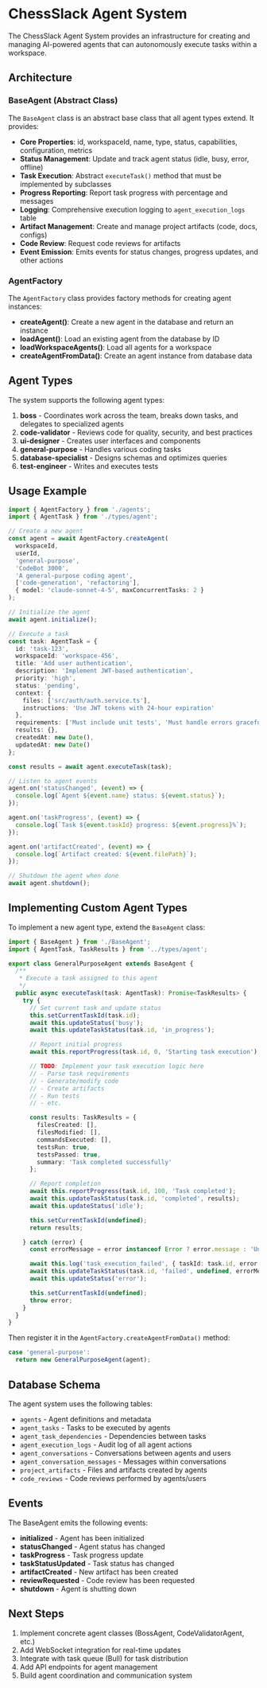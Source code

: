 # ChessSlack Agent System

The ChessSlack Agent System provides an infrastructure for creating and managing AI-powered agents that can autonomously execute tasks within a workspace.

## Architecture

### BaseAgent (Abstract Class)

The `BaseAgent` class is an abstract base class that all agent types extend. It provides:

- **Core Properties**: id, workspaceId, name, type, status, capabilities, configuration, metrics
- **Status Management**: Update and track agent status (idle, busy, error, offline)
- **Task Execution**: Abstract `executeTask()` method that must be implemented by subclasses
- **Progress Reporting**: Report task progress with percentage and messages
- **Logging**: Comprehensive execution logging to `agent_execution_logs` table
- **Artifact Management**: Create and manage project artifacts (code, docs, configs)
- **Code Review**: Request code reviews for artifacts
- **Event Emission**: Emits events for status changes, progress updates, and other actions

### AgentFactory

The `AgentFactory` class provides factory methods for creating agent instances:

- **createAgent()**: Create a new agent in the database and return an instance
- **loadAgent()**: Load an existing agent from the database by ID
- **loadWorkspaceAgents()**: Load all agents for a workspace
- **createAgentFromData()**: Create an agent instance from database data

## Agent Types

The system supports the following agent types:

1. **boss** - Coordinates work across the team, breaks down tasks, and delegates to specialized agents
2. **code-validator** - Reviews code for quality, security, and best practices
3. **ui-designer** - Creates user interfaces and components
4. **general-purpose** - Handles various coding tasks
5. **database-specialist** - Designs schemas and optimizes queries
6. **test-engineer** - Writes and executes tests

## Usage Example

```typescript
import { AgentFactory } from './agents';
import { AgentTask } from './types/agent';

// Create a new agent
const agent = await AgentFactory.createAgent(
  workspaceId,
  userId,
  'general-purpose',
  'CodeBot 3000',
  'A general-purpose coding agent',
  ['code-generation', 'refactoring'],
  { model: 'claude-sonnet-4-5', maxConcurrentTasks: 2 }
);

// Initialize the agent
await agent.initialize();

// Execute a task
const task: AgentTask = {
  id: 'task-123',
  workspaceId: 'workspace-456',
  title: 'Add user authentication',
  description: 'Implement JWT-based authentication',
  priority: 'high',
  status: 'pending',
  context: {
    files: ['src/auth/auth.service.ts'],
    instructions: 'Use JWT tokens with 24-hour expiration'
  },
  requirements: ['Must include unit tests', 'Must handle errors gracefully'],
  results: {},
  createdAt: new Date(),
  updatedAt: new Date()
};

const results = await agent.executeTask(task);

// Listen to agent events
agent.on('statusChanged', (event) => {
  console.log(`Agent ${event.name} status: ${event.status}`);
});

agent.on('taskProgress', (event) => {
  console.log(`Task ${event.taskId} progress: ${event.progress}%`);
});

agent.on('artifactCreated', (event) => {
  console.log(`Artifact created: ${event.filePath}`);
});

// Shutdown the agent when done
await agent.shutdown();
```

## Implementing Custom Agent Types

To implement a new agent type, extend the `BaseAgent` class:

```typescript
import { BaseAgent } from './BaseAgent';
import { AgentTask, TaskResults } from '../types/agent';

export class GeneralPurposeAgent extends BaseAgent {
  /**
   * Execute a task assigned to this agent
   */
  public async executeTask(task: AgentTask): Promise<TaskResults> {
    try {
      // Set current task and update status
      this.setCurrentTaskId(task.id);
      await this.updateStatus('busy');
      await this.updateTaskStatus(task.id, 'in_progress');

      // Report initial progress
      await this.reportProgress(task.id, 0, 'Starting task execution');

      // TODO: Implement your task execution logic here
      // - Parse task requirements
      // - Generate/modify code
      // - Create artifacts
      // - Run tests
      // - etc.

      const results: TaskResults = {
        filesCreated: [],
        filesModified: [],
        commandsExecuted: [],
        testsRun: true,
        testsPassed: true,
        summary: 'Task completed successfully'
      };

      // Report completion
      await this.reportProgress(task.id, 100, 'Task completed');
      await this.updateTaskStatus(task.id, 'completed', results);
      await this.updateStatus('idle');

      this.setCurrentTaskId(undefined);
      return results;

    } catch (error) {
      const errorMessage = error instanceof Error ? error.message : 'Unknown error';

      await this.log('task_execution_failed', { taskId: task.id, error: errorMessage }, false);
      await this.updateTaskStatus(task.id, 'failed', undefined, errorMessage);
      await this.updateStatus('error');

      this.setCurrentTaskId(undefined);
      throw error;
    }
  }
}
```

Then register it in the `AgentFactory.createAgentFromData()` method:

```typescript
case 'general-purpose':
  return new GeneralPurposeAgent(agent);
```

## Database Schema

The agent system uses the following tables:

- `agents` - Agent definitions and metadata
- `agent_tasks` - Tasks to be executed by agents
- `agent_task_dependencies` - Dependencies between tasks
- `agent_execution_logs` - Audit log of all agent actions
- `agent_conversations` - Conversations between agents and users
- `agent_conversation_messages` - Messages within conversations
- `project_artifacts` - Files and artifacts created by agents
- `code_reviews` - Code reviews performed by agents/users

## Events

The BaseAgent emits the following events:

- **initialized** - Agent has been initialized
- **statusChanged** - Agent status has changed
- **taskProgress** - Task progress update
- **taskStatusUpdated** - Task status has changed
- **artifactCreated** - New artifact has been created
- **reviewRequested** - Code review has been requested
- **shutdown** - Agent is shutting down

## Next Steps

1. Implement concrete agent classes (BossAgent, CodeValidatorAgent, etc.)
2. Add WebSocket integration for real-time updates
3. Integrate with task queue (Bull) for task distribution
4. Add API endpoints for agent management
5. Build agent coordination and communication system
